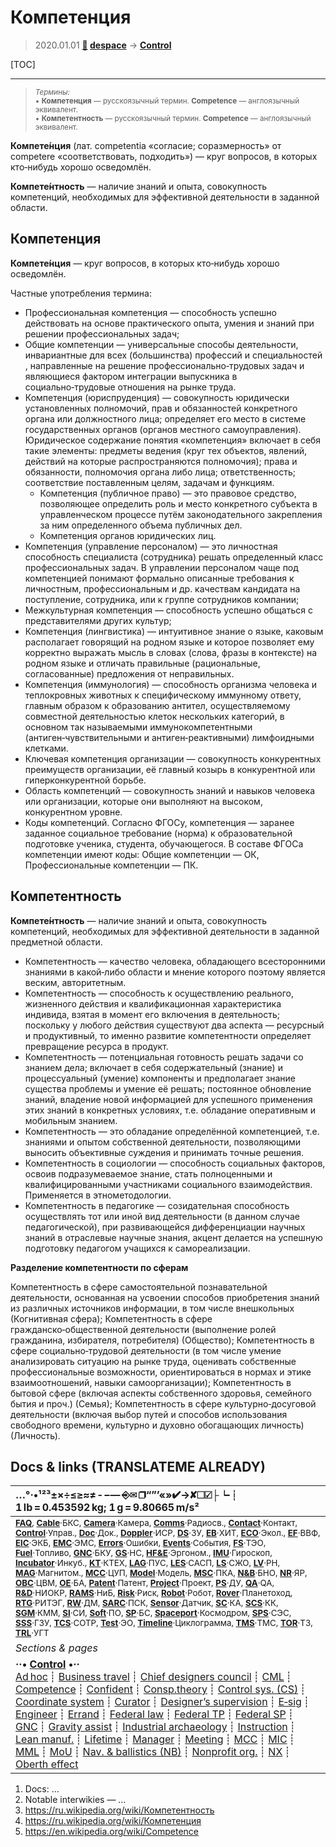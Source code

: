 # Компетенция
> 2020.01.01 **[🚀](../index/index.md) [despace](index.md)** → **[Control](control.md)**

[TOC]

---

> <small>*Термины:*<br> • **Компетенция** — русскоязычный термин. **Competence** — англоязычный эквивалент.<br> • **Компетентность** — русскоязычный термин. **Competence** — англоязычный эквивалент.</small>

**Компете́нция** (лат. competentia «согласие; соразмерность» от competere «соответствовать, подходить») — круг вопросов, в которых кто‑нибудь хорошо осведомлён.

**Компете́нтность** — наличие знаний и опыта, совокупность компетенций, необходимых для эффективной деятельности в заданной области.



<p style="page-break-after:always"> </p>

## Компетенция
**Компете́нция** — круг вопросов, в которых кто‑нибудь хорошо осведомлён.

Частные употребления термина:

   - Профессиональная компетенция — способность успешно действовать на основе практического опыта, умения и знаний при решении профессиональных задач;
   - Общие компетенции — универсальные способы деятельности, инвариантные для всех (большинства) профессий и специальностей , направленные на решение профессионально‑трудовых задач и являющиеся фактором интеграции выпускника в социально‑трудовые отношения на рынке труда.
   - Компетенция (юриспруденция) — совокупность юридически установленных полномочий, прав и обязанностей конкретного органа или должностного лица; определяет его место в системе государственных органов (органов местного самоуправления). Юридическое содержание понятия «компетенция» включает в себя такие элементы: предметы ведения (круг тех объектов, явлений, действий на которые распространяются полномочия); права и обязанности, полномочия органа либо лица; ответственность; соответствие поставленным целям, задачам и функциям.
      - Компетенция (публичное право) — это правовое средство, позволяющее определить роль и место конкретного субъекта в управленческом процессе путём законодательного закрепления за ним определенного объема публичных дел.
      - Компетенция органов юридических лиц.
   - Компетенция (управление персоналом) — это личностная способность специалиста (сотрудника) решать определенный класс профессиональных задач. В управлении персоналом чаще под компетенцией понимают формально описанные требования к личностным, профессиональным и др. качествам кандидата на поступление, сотрудника, или к группе сотрудников компании;
   - Межкультурная компетенция — способность успешно общаться с представителями других культур;
   - Компетенция (лингвистика) — интуитивное знание о языке, каковым располагает говорящий на родном языке и которое позволяет ему корректно выражать мысль в словах (слова, фразы в контексте) на родном языке и отличать правильные (рациональные, согласованные) предложения от неправильных.
   - Компетенция (иммунология) — способность организма человека и теплокровных животных к специфическому иммунному ответу, главным образом к образованию антител, осуществляемому совместной деятельностью клеток нескольких категорий, в основном так называемыми иммунокомпетентными (антиген‑чувствительными и антиген‑реактивными) лимфоидными клетками.
   - Ключевая компетенция организации — совокупность конкурентных преимуществ организации, её главный козырь в конкурентной или гиперконкурентной борьбе.
   - Область компетенций — совокупность знаний и навыков человека или организации, которые они выполняют на высоком, конкурентном уровне.
   - Коды компетенций. Согласно ФГОСу, компетенция — заранее заданное социальное требование (норма) к образовательной подготовке ученика, студента, обучающегося. В составе ФГОСа компетенции имеют коды: Общие компетенции — ОК, Профессиональные компетенции — ПК.



<p style="page-break-after:always"> </p>

## Компетентность
**Компете́нтность** — наличие знаний и опыта, совокупность компетенций, необходимых для эффективной деятельности в заданной предметной области.

   - Компетентность — качество человека, обладающего всесторонними знаниями в какой‑либо области и мнение которого поэтому является веским, авторитетным.
   - Компетентность — способность к осуществлению реального, жизненного действия и квалификационная характеристика индивида, взятая в момент его включения в деятельность; поскольку у любого действия существуют два аспекта — ресурсный и продуктивный, то именно развитие компетентности определяет превращение ресурса в продукт.
   - Компетентность — потенциальная готовность решать задачи со знанием дела; включает в себя содержательный (знание) и процессуальный (умение) компоненты и предполагает знание существа проблемы и умение её решать; постоянное обновление знаний, владение новой информацией для успешного применения этих знаний в конкретных условиях, т.е. обладание оперативным и мобильным знанием.
   - Компетентность — это обладание определённой компетенцией, т.е. знаниями и опытом собственной деятельности, позволяющими выносить объективные суждения и принимать точные решения.
   - Компетентность в социологии — способность социальных факторов, освоив подразумеваемое знание, стать полноценными и квалифицированными участниками социального взаимодействия. Применяется в этнометодологии.
   - Компетентность в педагогике — созидательная способность осуществлять тот или иной вид деятельности (в данном случае педагогической), при развивающейся дифференциации научных знаний в отраслевые научные знания, акцент делается на успешную подготовку педагогом учащихся к самореализации.

**Разделение компетентности по сферам**

Компетентность в сфере самостоятельной познавательной деятельности, основанная на усвоении способов приобретения знаний из различных источников информации, в том числе внешкольных (Когнитивная сфера); Компетентность в сфере гражданско‑общественной деятельности (выполнение ролей гражданина, избирателя, потребителя) (Общество); Компетентность в сфере социально‑трудовой деятельности (в том числе умение анализировать ситуацию на рынке труда, оценивать собственные профессиональные возможности, ориентироваться в нормах и этике взаимоотношений, навыки самоорганизации); Компетентность в бытовой сфере (включая аспекты собственного здоровья, семейного бытия и проч.) (Семья); Компетентность в сфере культурно‑досуговой деятельности (включая выбор путей и способов использования свободного времени, культурно и духовно обогащающих личность) (Личность).



<p style="page-break-after:always"> </p>

## Docs & links (TRANSLATEME ALREADY)
|…°·•¹²³±×÷≤≥≈≠ ‑ −— ⎆✉ ❐“”’«»✔→✘☐☑├┕┆ 1 lb = 0.453592 kg; 1 g = 9.80665 m/s²|
|:--|
|<small>**[FAQ](faq.md)**, **[Cable](cable.md)**·БКС, **[Camera](camera.md)**·Камера, **[Comms](comms.md)**·Радиосв., **[Contact](contact.md)**·Контакт, **[Control](control.md)**·Управ., **[Doc](doc.md)**·Док., **[Doppler](doppler.md)**·ИСР, **[DS](ds.md)**·ЗУ, **[EB](eb.md)**·ХИТ, **[ECO](ecology.md)**·Экол., **[EF](ef.md)**·ВВФ, **[ElC](elc.md)**·ЭКБ, **[EMC](emc.md)**·ЭМС, **[Errors](error.md)**·Ошибки, **[Events](event.md)**·События, **[FS](fs.md)**·ТЭО, **[Fuel](fuel.md)**·Топливо, **[GNC](gnc.md)**·БКУ, **[GS](scs.md)**·НС, **[HF&E](hfe.md)**·Эргоном., **[IMU](imu.md)**·Гироскоп, **[Incubator](incubator.md)**·Инкуб., **[KT](kt.md)**·КТЕХ, **[LAG](lag.md)**·ПУC, **[LES](les.md)**·САСП, **[LS](ls.md)**·СЖО, **[LV](lv.md)**·РН, **[MAG](mag.md)**·Магнитом., **[MCC](mcc.md)**·ЦУП, **[Model](model.md)**·Модель, **[MSC](sc.md)**·ПКА, **[N&B](nnb.md)**·БНО, **[NR](nr.md)**·ЯР, **[OBC](obc.md)**·ЦВМ, **[OE](oe.md)**·БА, **[Patent](патент.md)**·Патент, **[Project](project.md)**·Проект, **[PS](ps.md)**·ДУ, **[QA](quality.md)**·QA, **[R&D](rnd.md)**·НИОКР, **[RAMS](rams.md)**·НиБ, **[Risk](risk.md)**·Риск, **[Robot](robotics.md)**·Робот, **[Rover](rover.md)**·Планетоход, **[RTG](rtg.md)**·РИТЭГ, **[RW](rw.md)**·ДМ, **[SARC](sarc.md)**·ПСК, **[Sensor](sensor.md)**·Датчик, **[SC](sc.md)**·КА, **[SCS](scs.md)**·КК, **[SGM](sgm.md)**·КММ, **[SI](si.md)**·СИ, **[Soft](soft.md)**·ПО, **[SP](sp.md)**·БС, **[Spaceport](spaceport.md)**·Космодром, **[SPS](sps.md)**·СЭС, **[SSS](sss.md)**·ГЗУ, **[TCS](tcs.md)**·СОТР, **[Test](test.md)**·ЭО, **[Timeline](timeline.md)**·Циклограмма, **[TMS](tms.md)**·ТМС, **[TOR](tor.md)**·ТЗ, **[TRL](trl.md)**·УГТ</small>|
|*Sections & pages*|
|**··• [Control](Control.md) •··**<br> [Ad hoc](ad_hoc.md) ┊ [Business travel](business_travel.md) ┊ [Chief designers council](cocd.md) ┊ [CML](cml.md) ┊ [Competence](competence.md) ┊ [Confident](confident.md) ┊ [Consp.theory](consp_theory.md) ┊ [Control sys. (CS)](cs.md) ┊ [Coordinate system](coord_sys.md) ┊ [Curator](curator.md) ┊ [Designer’s supervision](des_spv.md) ┊ [E‑sig](esig.md) ┊ [Engineer](engineer.md) ┊ [Errand](errand.md) ┊ [Federal law](fed_law.md) ┊ [Federal TP](fed_tp.md) ┊ [Federal SP](fed_sp.md) ┊ [GNC](gnc.md) ┊ [Gravity assist](gravass.md) ┊ [Industrial archaeology](ind_arch.md) ┊ [Instruction](instruction.md) ┊ [Lean manuf.](lean_man.md) ┊ [Lifetime](lifetime.md) ┊ [Manager](manager.md) ┊ [Meeting](meeting.md) ┊ [MCC](mcc.md) ┊ [MIC](mic.md) ┊ [MML](mml.md) ┊ [MoU](mou.md) ┊ [Nav. & ballistics (NB)](nnb.md) ┊ [Nonprofit org.](nonprof_org.md) ┊ [NX](nx.md) ┊ [Oberth effect](oberth_eff.md) | ┊ [Org.structure](orgstruct.md) ┊ [Outcomes commission](outccom.md) ┊ [Patent](patent_res.md) ┊ [Peter prin.](peter_principle.md) ┊ [Plan](plan.md) ┊ [PMBok](pmbok.md) ┊ [Quorum](quorum.md) ┊ [R&D management](rnd_mgmt.md) ┊ [R&D support](rnd_support.md) ┊ [Recursion](recurs.md) ┊ [Schulze_method](schulze_method.md) ┊ [Sci'N'Tech activities](st_act.md) ┊ [Sci'N'Tech council](satc.md) ┊ [Single-window system](sw_sys.md) ┊ [Situ.leadership](situ_leadership.md) ┊ [Skunk works](skunk_works.md) ┊ [State arm. plan](plan_sa.md) ┊ [Swamp](swamp.md) ┊ [Teamcenter](teamcenter.md) ┊ [TRIZ](triz.md) ┊ [TRL](trl.md) ┊ [Veto](veto.md) ┊ [Workflow](workflow.md) ┊ [Workgroup](wg.md)|

   1. Docs: …
   1. Notable interwikies — …
   1. <https://ru.wikipedia.org/wiki/Компетентность>
   1. <https://ru.wikipedia.org/wiki/Компетенция>
   1. <https://en.wikipedia.org/wiki/Competence>
